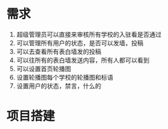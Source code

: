 # 需求

1. 超级管理员可以直接来审核所有学校的入驻看是否通过
2. 可以管理所有用户的状态，是否可以发墙，投稿
3. 可以去查看所有表白墙发的投稿
4. 可以往所有的表白墙发送内容，所有人都可以看到
5. 可以设置首页轮播图
6. 设置轮播图每个学校的轮播图和标语
7. 设置用户的状态，禁言，什么的



# 项目搭建

